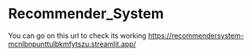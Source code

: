 # Recommender_System
You can go on this url to check its working
https://recommendersystem-mcnlbnpunttulbkmfytszu.streamlit.app/
